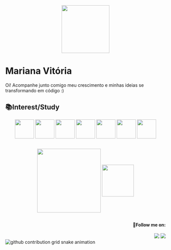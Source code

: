 <div align="center"> <img height="150px" src="https://64.media.tumblr.com/9f5abfbd728caf3c28efaef32e52ac6e/818874f94e0b7eaf-ce/s1280x1920/0e7d01eeb43d1f98624da20a663425c76db4744d.gifv"/></div>



# Mariana Vitória
<p>Oi! Acompanhe junto comigo meu crescimento e minhas ideias se transformando em código :)</p>

<h2> 📚Interest/Study </h2> 
<div align="center">
    <img height="60px" width="60px" src="https://cdn.jsdelivr.net/gh/devicons/devicon@latest/icons/java/java-original.svg" />
    <img height="60px" width="60px" src="https://cdn.jsdelivr.net/gh/devicons/devicon@latest/icons/javascript/javascript-original.svg" />
    <img height="60px" width="60px" src="https://cdn.jsdelivr.net/gh/devicons/devicon@latest/icons/html5/html5-original.svg" />
    <img height="60px" width="60px" src="https://cdn.jsdelivr.net/gh/devicons/devicon@latest/icons/css3/css3-original.svg" />
    <img height="60px" width="60px" src="https://cdn.jsdelivr.net/gh/devicons/devicon@latest/icons/python/python-original.svg" />
    <img height="60px" width="60px" src="https://cdn.jsdelivr.net/gh/devicons/devicon@latest/icons/mysql/mysql-original.svg" /> 
    <img height="60px" width="60px" src="https://cdn.jsdelivr.net/gh/devicons/devicon@latest/icons/django/django-plain.svg" />
          
</div>

##

<div align="center">
  <img  height=200 align="center" src="https://github-readme-stats.vercel.app/api?username=imariiana&show_icons=true&theme=maroongold&bg_color=440000&hide_border=true" />

<img height=100 align="center" src="https://github-readme-stats.vercel.app/api/top-langs?username=imariiana&theme=maroongold&layout=compact&card_width=120&bg_color=440000&hide_border=true" />

</div>


##

<div align="right">
  <h4>🌟Follow me on:</h4>
  <a href="https://www.instagram.com/im.mariiana_/"><img src="https://img.shields.io/badge/Instagram-E4405F?style=for-the-badge&logo=instagram&logoColor=white" target="_blank"></a>
  <a href="https://www.linkedin.com/in/mariana-vitória-921aa3332/"><img src="https://img.shields.io/badge/LinkedIn-0077B5?style=for-the-badge&logo=linkedin&logoColor=white"></a>
    
</div>

<picture>
  <source media="(prefers-color-scheme: dark)" srcset="https://raw.githubusercontent.com/imariiana/imariiana/output/github-contribution-grid-snake-dark.svg">
  <source media="(prefers-color-scheme: light)" srcset="https://raw.githubusercontent.com/imariiana/imariiana/output/github-contribution-grid-snake.svg">
  <img alt="github contribution grid snake animation" src="https://raw.githubusercontent.com/imariiana/imariiana/output/github-contribution-grid-snake.svg">
</picture>



